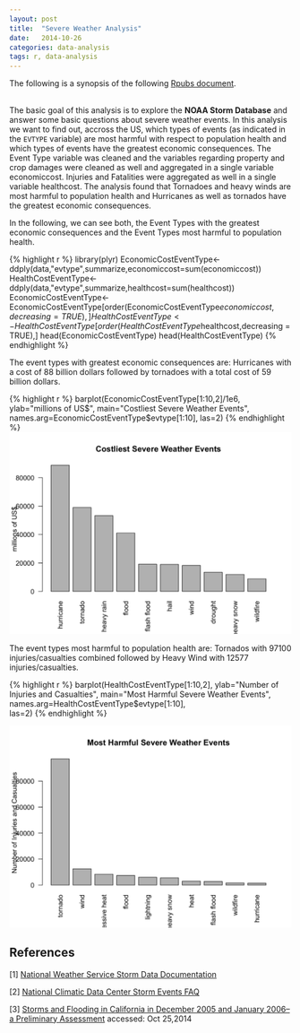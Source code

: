 ```yaml
---
layout: post
title:  "Severe Weather Analysis"
date:   2014-10-26	
categories: data-analysis
tags: r, data-analysis
---
```


The following is a synopsis of the following [Rpubs document](http://rpubs.com/alemorale/severeweather).
<br> <br>

The basic goal of this analysis is to explore the **NOAA Storm Database** and answer some basic questions about severe weather events. In this analysis we want to find out, accross the US, which types of events (as indicated in the `EVTYPE` variable) are most harmful with respect to population health and which types of events have the greatest economic consequences. The Event Type variable was cleaned and the variables regarding property and crop damages were cleaned as well and aggregated in a single variable economiccost. Injuries and Fatalities were aggregated as well in a single variable healthcost. The analysis found that Tornadoes and heavy winds are most harmful to population health and Hurricanes as well as tornados have the greatest economic consequences.

In the following, we can see both, the Event Types with the greatest economic consequences and the Event Types most harmful to population health.

{% highlight r %}
library(plyr)
EconomicCostEventType<-ddply(data,"evtype",summarize,economiccost=sum(economiccost))
HealthCostEventType<-ddply(data,"evtype",summarize,healthcost=sum(healthcost))
EconomicCostEventType<-EconomicCostEventType[order(EconomicCostEventType$economiccost,decreasing = TRUE),]
HealthCostEventType<-HealthCostEventType[order(HealthCostEventType$healthcost,decreasing = TRUE),]
head(EconomicCostEventType)
head(HealthCostEventType)
{% endhighlight %}

The event types with greatest economic consequences are: Hurricanes with a cost of 88 billion dollars followed by tornadoes with a total cost of 59 billion dollars.



{% highlight r %}
barplot(EconomicCostEventType[1:10,2]/1e6,
        ylab="millions of US$",
        main="Costliest Severe Weather Events",
        names.arg=EconomicCostEventType$evtype[1:10],
        las=2)
{% endhighlight %}
![cost of weather events](/assets/cost-weather-events.png)


The event types most harmful to population health are: Tornados with 97100 injuries/casualties combined followed by Heavy Wind with 12577 injuries/casualties.

{% highlight r %}
barplot(HealthCostEventType[1:10,2],
        ylab="Number of Injuries and Casualties",
        main="Most Harmful Severe Weather Events",
        names.arg=HealthCostEventType$evtype[1:10],        
        las=2)
{% endhighlight %}

![harmful weather events](/assets/harmful-weather-events.png)

## References

[1] [National Weather Service Storm Data Documentation](https://d396qusza40orc.cloudfront.net/repdata%2Fpeer2_doc%2Fpd01016005curr.pdf)


[2] [National Climatic Data Center Storm Events FAQ](https://d396qusza40orc.cloudfront.net/repdata%2Fpeer2_doc%2FNCDC%20Storm%20Events-FAQ%20Page.pdf)


[3] [Storms and Flooding in California in December 2005 and January 2006–a Preliminary Assessment](http://pubs.usgs.gov/of/2006/1182/pdf/ofr2006-1182.pdf)
accessed: Oct 25,2014
